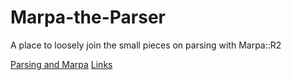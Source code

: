 ﻿Marpa-the-Parser
================

A place to loosely join the small pieces on parsing with Marpa::R2

[Parsing and Marpa](https://github.com/rns/Marpa-the-Parser/blob/master/parsing-and-marpa.md)
[Links](https://github.com/rns/Marpa-the-Parser/blob/master/links.md)

